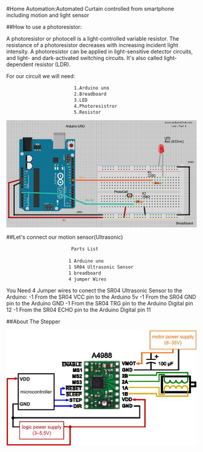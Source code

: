 #Home Automation:Automated Curtain controlled from smartphone including motion and light sensor

##How to use a photoresistor:

A photoresistor or photocell is a light-controlled variable resistor. The resistance of a photoresistor decreases with increasing incident light intensity. A photoresistor can be applied in light-sensitive detector circuits, and light- and dark-activated switching circuits. It's also called light-dependent resistor (LDR). 

For our circuit we will need: 

                             1.Arduino uno
                             2.Breadboard
                             3.LED
                             4.Photoresistror
                             5.Resistor

![alt text](https://github.com/Nikoanas/Smart-House/blob/master/curtains/curtains.jpg)

##Let's connect our motion sensor(Ultrasonic)

                            Parts List

                           1 Arduino uno
                           1 SR04 Ultrasonic Sensor
                           1 breadboard
                           4 jumper Wires 
                     
 You Need 4 Jumper wires to conect the SR04 Ultrasonic Sensor to the Arduino:
-1 From the SR04 VCC pin to the Arduino 5v
-1 From the SR04 GND pin to the Arduino GND
-1 From the SR04 TRG pin to the Arduino Digital pin 12
-1 From the SR04 ECHO pin to the Arduino Digital pin 11 

##About The Stepper
                              
![alt text](https://github.com/Nikoanas/Smart-House/blob/master/curtains/curtains_driver.png)
